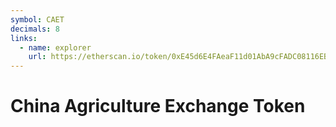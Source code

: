 ```yaml
---
symbol: CAET
decimals: 8
links:
  - name: explorer
    url: https://etherscan.io/token/0xE45d6E4FAeaF11d01AbA9cFADC08116EB978AbEA
---
```


# China Agriculture Exchange Token
